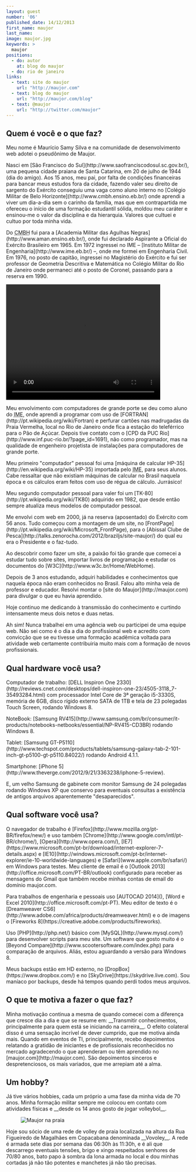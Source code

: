 ```yaml
---
layout: guest
number: '06'
published_date: 14/12/2013
first_name: maujor
last_name:
image: maujor.jpg
keywords: >
  maujor
positions:
  - do: autor
    at: blog do maujor
  - do: rio de janeiro
links:
  - text: site do maujor
    url: "http://maujor.com"
  - text: blog do maujor
    url: "http://maujor.com/blog"
  - text: @maujor
    url: "http://twitter.com/maujor"
---
```

<section class="question">
  <div class="wrapper">
    <div class="question-title-area">
      <h2 class="question-title">Quem é você e o que faz?</h2>
    </div>
    <div class="question-content-area">
      <div class="question-content text">
        <p>
          Meu nome é Maurício Samy Silva e na comunidade de desenvolvimento web
          adotei o pseudônimo de Maujor.
        </p>
        <p>
          Nasci em [São Francisco do Sul](http://www.saofranciscodosul.sc.gov.br/),
          uma pequena cidade praiana de Santa Catarina, em 20 de julho de 1944
          (dia do amigo). Aos 15 anos, meu pai, por falta de condições
          financeiras para bancar meus estudos fora da cidade, fazendo valer seu
          direito de sargento do Exército conseguiu uma vaga como aluno interno
          no [Colégio Militar de Belo Horizonte](http://www.cmbh.ensino.eb.br/)
          onde aprendi a viver um dia-a-dia sem o carinho da família, mas que em
          contrapartida me ofereceu o início de uma formação estudantil sólida,
          moldou meu caráter e ensinou-me o valor da disciplina e da hierarquia.
          Valores que cultuei e cultuo por toda minha vida.
        </p>
        <p>
          Do <abbr title="Colégio Militar de Belo Horizonte">CMBH</abbr> fui
          para a [Academia Militar das Agulhas Negras](http://www.aman.ensino.eb.br/),
          onde fui declarado Aspirante a Oficial do Exército Brasileiro em 1965.
          Em 1972 ingressei no IME – [Instituto Militar de Engenharia](http://www.ime.eb.br/)
          –, onde me formei em Engenharia Civil. Em 1976, no posto de capitão,
          ingressei no Magistério do Exército e fui ser professor de Geometria
          Descritiva e Matemática no Colégio Militar do Rio de Janeiro onde
          permaneci até o posto de Coronel, passando para a reserva em 1990.
        </p>
        <p>
          <video width="420" height="315" autoplay loop controls>
            <source src="/images/content/maujor-quemsou.webm" type="video/webm"></source>
          </video>
        </p>
        <p>
          Meu envolvimento com computadores de grande porte se deu como aluno do
          <abbr title="Instituto Militar de Engenharia">IME</abbr>, onde aprendi
          a programar com uso de [FORTRAN](http://pt.wikipedia.org/wiki/Fortran)
          e perfurar cartões nas madrugadas da Praia Vermelha, local no Rio de
          Janeiro onde fica a estação do teleférrico para o Pão de Açúcar.
          Depois tive contato com o [CPD da PUC Rio](http://www.inf.puc-rio.br/?page_id=1691),
          não como programador, mas na qualidade de engenheiro projetista de
          instalações para computadores de grande porte.
        </p>
        <p>
          Meu primeiro "computador" pessoal foi uma
          [máquina de calcular HP-35](http://en.wikipedia.org/wiki/HP-35)
          importada pelo <abbr title="Instituto Militar de Engenharia">IME</abbr>,
          para seus alunos. Cabe ressaltar que não existiam máquinas de calcular
          no Brasil naquela época e os cálculos eram feitos com uso de régua de
          cálculo. Jurrásico!
        </p>
        <p>
          Meu segundo computador pessoal para valer foi um
          [TK-80](http://pt.wikipedia.org/wiki/TK80) adquirido em 1982, que
          desde então sempre atualiza meus modelos de computador pessoal.
        </p>
        <p>
          Me envolvi com web em 2000, já na reserva (aposentado) do Exército com
          56 anos. Tudo começou com a montagem de um site, no
          [FrontPage](http://pt.wikipedia.org/wiki/Microsoft_FrontPage), para o
          [Abissal Clube de Pesca](http://talks.zenorocha.com/2012/braziljs/site-maujor/)
          do qual eu era o Presidente e o faz-tudo.
        </p>
        <p>
          Ao descobrir como fazer um site, a paixão foi tão grande que comecei a
          estudar tudo sobre sites, importar livros de programação e estudar os
          documentos do [W3C](http://www.w3c.br/Home/WebHome).
        </p>
        <p>
          Depois de 3 anos estudando, adquiri habilidades e conhecimentos que
          naquela época não eram conhecidos no Brasil. Falou alto minha veia de
          professor e educador. Resolvi montar o [site do Maujor](http://maujor.com)
          para divulgar o que eu havia aprendido.
        </p>
        <p>
          Hoje continuo me dedicando à transmissão do conhecimento e curtindo
          intensamente meus dois netos e duas netas.
        </p>
        <p>
          Ah sim! Nunca trabalhei em uma agência web ou participei de uma equipe
          web. Não sei como é o dia a dia do profissional web e acredito com
          convicção que se eu tivesse uma formação acadêmica voltada para
          atividade web certamente contribuiria muito mais com a formação de
          novos profissionais.
        </p>
      </div>
    </div>
  </div>
</section>

<section class="question">
  <div class="wrapper">
    <div class="question-title-area">
      <h2 class="question-title">Qual hardware você usa?</h2>
    </div>
    <div class="question-content-area">
      <div class="question-content text">
        <p>
          Computador de trabalho: [DELL Inspiron One 2330](http://reviews.cnet.com/desktops/dell-inspiron-one-23/4505-3118_7-35493284.html)
          com processador Intel Core de 3ª geração i5-3330S, memória de 6GB,
          disco rígido externo SATA de 1TB e tela de 23 polegadas Touch Screen,
          rodando Windows 8.
        </p>
        <p>
          NoteBook: [Samsung RV415](http://www.samsung.com/br/consumer/it-products/notebooks-netbooks/essential/NP-RV415-CD3BR)
          rodando Windows 8.
        </p>
        <p>
          Tablet: [Samsung GT-P5110](http://www.techspot.com/products/tablets/samsung-galaxy-tab-2-101-inch-gt-p5100-gt-p5110.84022/)
          rodando Android 4.1.1.
        </p>
        <p>
          Smartphone: [iPhone 5](http://www.theverge.com/2012/9/21/3363238/iphone-5-review).
        </p>
        <p>
          E, um velho Samsung de gabinete com monitor Samsung de 24 polegadas
          rodando Windows XP que conservo para eventuais consultas a existência
          de antigos arquivos aparentemente "desaparecidos".
        </p>
      </div>
    </div>
  </div>
</section>

<section class="question">
  <div class="wrapper">
    <div class="question-title-area">
      <h2 class="question-title">Qual software você usa?</h2>
    </div>
    <div class="question-content-area">
      <div class="question-content text">
        <p>
          O navegador de trabalho é [Firefox](http://www.mozilla.org/pt-BR/firefox/new/)
          e uso também [Chrome](http://www.google.com/intl/pt-BR/chrome/),
          [Opera](http://www.opera.com/), [IE7](https://www.microsoft.com/pt-br/download/internet-explorer-7-details.aspx)
          e [IE10](http://windows.microsoft.com/pt-br/internet-explorer/ie-10-worldwide-languages)
          e [Safari](www.apple.com/br/safari/) em Windows para testes. Meu
          cliente de email é o [Outlook 2013](http://office.microsoft.com/PT-BR/outlook)
          configurado para receber as mensagens do Gmail que também recebe
          minhas contas de email do domínio maujor.com.
        </p>
        <p>
          Para trabalhos de engenharia e pessoais uso [AUTOCAD 2014](),
          [Word e Excel 2010](http://office.microsoft.com/pt-PT). Meu editor de
          texto é o [Dreamweaver CS6](http://www.adobe.com/africa/products/dreamweaver.html)
          e o de imagens o [Fireworks 8](https://creative.adobe.com/products/fireworks).
        </p>
        <p>
          Uso [PHP](http://php.net/) básico com [MySQL](http://www.mysql.com/)
          para desenvolver scripts para meu site. Um software que gosto muito é o
          [Beyond Compare](http://www.scootersoftware.com/index.php) para
          comparação de arquivos. Aliás, estou aguardando a versão para Windows 8.
        </p>
        <p>
          Meus backups estão em HD externo, no [DropBox](https://www.dropbox.com/)
          e no [SkyDrive](https://skydrive.live.com). Sou maníaco por backups,
          desde há tempos quando perdi todos meus arquivos.
        </p>
      </div>
    </div>
  </div>
</section>

<section class="question">
  <div class="wrapper">
    <div class="question-title-area">
      <h2 class="question-title">O que te motiva a fazer o que faz?</h2>
    </div>
    <div class="question-content-area">
      <div class="question-content text">
        <p>
          Minha motivação continua a mesma de quando comecei com a diferença que
          cresce dia a dia e que se resume em: __Transmitir conhecimentos,
          principalmente para quem está se iniciando na carreira__. O efeito
          colateral disso é uma sensação incrível de dever cumprido, que me
          motiva ainda mais. Quando em eventos de TI, principalmente, recebo
          depoimentos relatando a gratidão de iniciantes e de profissionais
          reconhecidos no mercado agradecendo o que aprenderam ou têm aprendido
          no [maujor.com](http://maujor.com). São depoimentos sinceros e
          despretenciosos, os mais variados, que me arrepiam até a alma.
        </p>
      </div>
    </div>
  </div>
</section>

<section class="question">
  <div class="wrapper">
    <div class="question-title-area">
      <h2 class="question-title">Um hobby?</h2>
    </div>
    <div class="question-content-area">
      <div class="question-content text">
        <p>
          Já tive vários hobbies, cada um próprio a uma fase da minha vida de 70
          anos. Minha formação militar sempre me colocou em contato com
          atividades físicas e __desde os 14 anos gosto de jogar volleybol__.
        </p>
        <figure>
          <img src="/images/content/maujor-volley.jpg" class="image-fit" alt="Maujor na praia" />
        </figure>
        <p>
          Hoje sou sócio de uma rede de volley de praia localizada na altura da
          Rua Figueiredo de Magalhães em Copacabana denominada __Vovoley__. A
          rede é armada sete dias por semana das 06:30h às 11:30h, e é ali que
          descarrego eventuais tensões, brigo e xingo respeitados senhores
          de 70/80 anos, bato papo à sombra da lona armada no local e dou minhas
          cortadas já não tão potentes e manchetes já não tão precisas.
        </p>
      </div>
    </div>
  </div>
</section>
